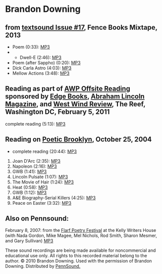 Brandon Downing
===============

from [textsound Issue \#17](textsound-17.php), Fence Books Mixtape, 2013
------------------------------------------------------------------------

-   Poem (0:33): [MP3](http://media.sas.upenn.edu/pennsound/groups/textsound/17/Downing-Brandon_54_Poem_Textsound_Issue-17_Fence-Books-Mix-Tape.mp3)
-   - Dwell-E (2:46): [MP3](http://media.sas.upenn.edu/pennsound/groups/textsound/17/Downing-Brandon_55_Dwell-E_Textsound_Issue-17_Fence-Books-Mix-Tape.mp3)
-   Poem (after Sappho) (0:20): [MP3](http://media.sas.upenn.edu/pennsound/groups/textsound/17/Downing-Brandon_56_Poem-(after-Sappho)_Textsound_Issue-17_Fence-Books-Mix-Tape.mp3)
-   Dick Carla Astro (4:03): [MP3](http://media.sas.upenn.edu/pennsound/groups/textsound/17/Downing-Brandon_57_Dick-Carla-Astro_Textsound_Issue-17_Fence-Books-Mix-Tape.mp3)
-   Mellow Actions (3:48): [MP3](http://media.sas.upenn.edu/pennsound/groups/textsound/17/Downing-Brandon_58_Mellow-Actions_Textsound_Issue-17_Fence-Books-Mix-Tape.mp3)

Reading as part of [AWP Offsite Reading](http://writing.upenn.edu/pennsound/x/AWP-Offsite.php) sponsored by [Edge Books](http://www.aerialedge.com/), [Abraham Lincoln Magazine](http://abrahamlincolnmagazine.blogspot.com/), and [West Wind Review](http://westwindreview.blogspot.com/), The Reef, Washington DC, February 5, 2011
-------------------------------------------------------------------------------------------------------------------------------------------------------------------------------------------------------------------------------------------------------------------------------------------------------------------------------------

complete reading (5:13): [MP3](http://media.sas.upenn.edu/pennsound/authors/Downing/Downing-Brandon_06_Complete-Reading_AWP-Off-Site_2-5-11.mp3)

Reading on [Poetic Brooklyn](http://writing.upenn.edu/pennsound/x/Poetic-Brooklyn.html), October 25, 2004
---------------------------------------------------------------------------------------------------------

-   complete reading (20:44): [MP3](http://media.sas.upenn.edu/pennsound/authors/Downing/Downing-Brendan_Full_Poetic-Brklyn_10-25-04.mp3)

1.  Joan D'Arc (2:35): [MP3](http://media.sas.upenn.edu/pennsound/authors/Downing/Downing-Brendan_01_Joan-DArc_Poetic-Brklyn_10-25-04.mp3)
2.  Napoleon (2:16): [MP3](http://media.sas.upenn.edu/pennsound/authors/Downing/Downing-Brendan_02_Napoleon_Poetic-Brklyn_10-25-04.mp3)
3.  GWB (1:41): [MP3](http://media.sas.upenn.edu/pennsound/authors/Downing/Downing-Brendan_03_GWB_Poetic-Brklyn_10-25-04.mp3)
4.  Lincoln Pulsate (1:07): [MP3](http://media.sas.upenn.edu/pennsound/authors/Downing/Downing-Brendan_04_Lincoln-Pulsate_Poetic-Brklyn_10-25-04.mp3)
5.  The Movie of Hair (1:24): [MP3](http://media.sas.upenn.edu/pennsound/authors/Downing/Downing-Brendan_05_Movie-of-Hair_Poetic-Brklyn_10-25-04.mp3)
6.  Heat (0:58): [MP3](http://media.sas.upenn.edu/pennsound/authors/Downing/Downing-Brendan_06_Heat_Poetic-Brklyn_10-25-04.mp3)
7.  GWB (1:12): [MP3](http://media.sas.upenn.edu/pennsound/authors/Downing/Downing-Brendan_07_GWB_Poetic-Brklyn_10-25-04.mp3)
8.  A&E Biography-Serial Killers (4:25): [MP3](http://media.sas.upenn.edu/pennsound/authors/Downing/Downing-Brendan_08_A&E-Bio-Srial-Killrs_Poetic-Brklyn_10-25-04.mp3)
9.  Peace on Easter (3:32): [MP3](http://media.sas.upenn.edu/pennsound/authors/Downing/Downing-Brendan_09_Peace-on-Eastr_Poetic-Brklyn_10-25-04.mp3)

Also on Pennsound:
------------------

February 8, 2007: from the [Flarf Poetry Festival](Flarf-Festival.html) at the Kelly Writers House (with Nada Gordon, Mike Magee, Mel Nichols, Rod Smith, Sharon Mesmer, and Gary Sullivan) [MP3](http://media.sas.upenn.edu/Pennsound/groups/Flarf/Flarf-Poetry-Festival_KWH_2-8-07.mp3)

These sound recordings are being made available for noncommercial and educational use only.
All rights to this recorded material belong to the author. © 2010 Brandon Downing.
Used with the permission of Brandon Downing. Distributed by [PennSound.](../index.html)
